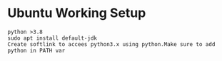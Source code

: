 # Ubuntu Working Setup
    python >3.8
    sudo apt install default-jdk
    Create softlink to accees python3.x using python.Make sure to add python in PATH var